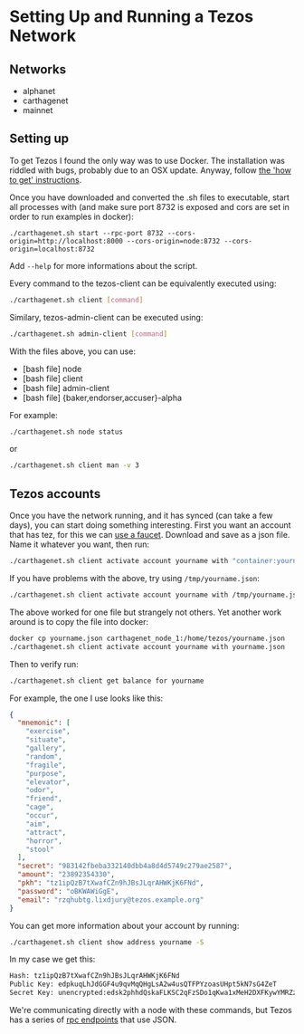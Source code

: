 # Setting Up and Running a Tezos Network

## Networks

- alphanet
- carthagenet
- mainnet

## Setting up

To get Tezos I found the only way was to use Docker. The installation was riddled with bugs, probably due to an OSX update. Anyway, follow [the 'how to get' instructions](https://tezos.gitlab.io/introduction/howtoget.html).

Once you have downloaded and converted the .sh files to executable, start all processes with (and make sure port 8732 is exposed and cors are set in order to run examples in docker):

```
./carthagenet.sh start --rpc-port 8732 --cors-origin=http://localhost:8000 --cors-origin=node:8732 --cors-origin=localhost:8732
```

Add `--help` for more informations about the script.

Every command to the tezos-client can be equivalently executed using:

```sh
./carthagenet.sh client [command]
```

Similary, tezos-admin-client can be executed using:

```sh
./carthagenet.sh admin-client [command]
```

With the files above, you can use:

- [bash file] node
- [bash file] client
- [bash file] admin-client
- [bash file] {baker,endorser,accuser}-alpha

For example:

```sh
./carthagenet.sh node status
```

or

```sh
./carthagenet.sh client man -v 3
```

## Tezos accounts

Once you have the network running, and it has synced (can take a few days), you can start doing something interesting. First you want an account that has tez, for this we can [use a faucet](https://faucet.tzalpha.net/). Download and save as a json file. Name it whatever you want, then run:

```bash
./carthagenet.sh client activate account yourname with "container:yourname.json"
```

If you have problems with the above, try using `/tmp/yourname.json`:

```bash
./carthagenet.sh client activate account yourname with /tmp/yourname.json
```

The above worked for one file but strangely not others. Yet another work around is to copy the file into docker:

```bash
docker cp yourname.json carthagenet_node_1:/home/tezos/yourname.json
./carthagenet.sh client activate account yourname with yourname.json
```

Then to verify run:

```bash
./carthagenet.sh client get balance for yourname
```

For example, the one I use looks like this:

```json
{
  "mnemonic": [
    "exercise",
    "situate",
    "gallery",
    "random",
    "fragile",
    "purpose",
    "elevator",
    "odor",
    "friend",
    "cage",
    "occur",
    "aim",
    "attract",
    "horror",
    "stool"
  ],
  "secret": "983142fbeba332140dbb4a8d4d5749c279ae2587",
  "amount": "23892354330",
  "pkh": "tz1ipQzB7tXwafCZn9hJBsJLqrAHWKjK6FNd",
  "password": "oBKWAWiGgE",
  "email": "rzqhubtg.lixdjury@tezos.example.org"
}
```

You can get more information about your account by running:

```bash
./carthagenet.sh client show address yourname -S
```

In my case we get this:

```bash
Hash: tz1ipQzB7tXwafCZn9hJBsJLqrAHWKjK6FNd
Public Key: edpkuqLhJdGGF4u9qvMqQHgLsA2w4usQTFPYzoasUHpt5kN7sG4ZeT
Secret Key: unencrypted:edsk2phhdQskaFLKSC2qFzSDo1qKwa1xMeH2DXFKywYMRZzrGHHk8y
```

We're communicating directly with a node with these commands, but Tezos has a series of [rpc endpoints](https://tezos.gitlab.io/api/rpc.html#rpc-index) that use JSON.
